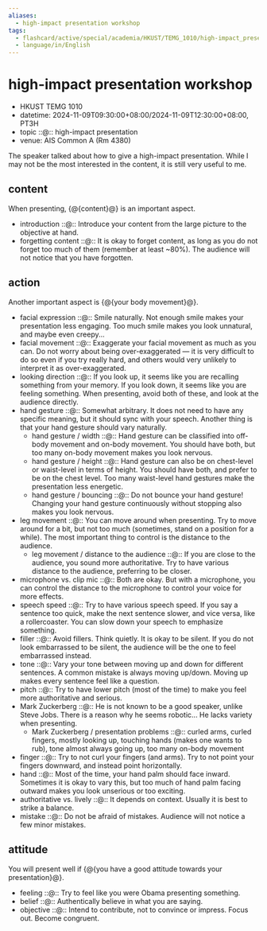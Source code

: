 ```yaml
---
aliases:
  - high-impact presentation workshop
tags:
  - flashcard/active/special/academia/HKUST/TEMG_1010/high-impact_presentation_workshop
  - language/in/English
---
```


# high-impact presentation workshop

- HKUST TEMG 1010
- datetime: 2024-11-09T09:30:00+08:00/2024-11-09T12:30:00+08:00, PT3H
- topic ::@:: high-impact presentation <!--SR:!2025-11-02,268,330!2025-11-27,287,330-->
- venue: AIS Common A (Rm 4380)

The speaker talked about how to give a high-impact presentation. While I may not be the most interested in the content, it is still very useful to me.

## content

When presenting, {@{content}@} is an important aspect. <!--SR:!2025-11-27,287,330-->

- introduction ::@:: Introduce your content from the large picture to the objective at hand. <!--SR:!2025-11-28,288,330!2025-10-31,266,330-->
- forgetting content ::@:: It is okay to forget content, as long as you do not forget too much of them (remember at least ~80%). The audience will not notice that you have forgotten. <!--SR:!2025-11-29,290,330!2025-10-23,260,330-->

## action

Another important aspect is {@{your body movement}@}. <!--SR:!2025-11-28,289,330-->

- facial expression ::@:: Smile naturally. Not enough smile makes your presentation less engaging. Too much smile makes you look unnatural, and maybe even creepy... <!--SR:!2026-04-18,402,368!2026-04-13,397,368-->
- facial movement ::@:: Exaggerate your facial movement as much as you can. Do not worry about being over-exaggerated — it is very difficult to do so even if you try really hard, and others would very unlikely to interpret it as over-exaggerated. <!--SR:!2025-10-21,256,348!2025-12-27,290,348-->
- looking direction ::@:: If you look up, it seems like you are recalling something from your memory. If you look down, it seems like you are feeling something. When presenting, avoid both of these, and look at the audience directly. <!--SR:!2025-12-03,293,330!2025-12-02,292,330-->
- hand gesture ::@:: Somewhat arbitrary. It does not need to have any specific meaning, but it should sync with your speech. Another thing is that your hand gesture should vary naturally. <!--SR:!2025-12-02,292,330!2025-11-30,290,330-->
  - hand gesture / width ::@:: Hand gesture can be classified into off-body movement and on-body movement. You should have both, but too many on-body movement makes you look nervous. <!--SR:!2028-03-04,905,330!2028-02-18,892,330-->
  - hand gesture / height ::@:: Hand gesture can also be on chest-level or waist-level in terms of height. You should have both, and prefer to be on the chest level. Too many waist-level hand gestures make the presentation less energetic. <!--SR:!2025-11-05,270,330!2025-12-04,294,330-->
  - hand gesture / bouncing ::@:: Do not bounce your hand gesture! Changing your hand gesture continuously without stopping also makes you look nervous. <!--SR:!2028-02-24,897,330!2025-11-28,288,330-->
- leg movement ::@:: You can move around when presenting. Try to move around for a bit, but not too much (sometimes, stand on a position for a while). The most important thing to control is the distance to the audience. <!--SR:!2025-11-27,287,330!2028-02-17,891,330-->
  - leg movement / distance to the audience ::@:: If you are close to the audience, you sound more authoritative. Try to have various distance to the audience, preferring to be closer. <!--SR:!2028-03-06,906,330!2025-10-20,258,330-->
- microphone vs. clip mic ::@:: Both are okay. But with a microphone, you can control the distance to the microphone to control your voice for more effects. <!--SR:!2025-12-03,293,330!2025-12-01,291,330-->
- speech speed ::@:: Try to have various speech speed. If you say a sentence too quick, make the next sentence slower, and vice versa, like a rollercoaster. You can slow down your speech to emphasize something. <!--SR:!2025-11-27,288,330!2025-10-22,259,330-->
- filler ::@:: Avoid fillers. Think quietly. It is okay to be silent. If you do not look embarrassed to be silent, the audience will be the one to feel embarrassed instead. <!--SR:!2025-11-29,290,330!2028-02-02,880,330-->
- tone ::@:: Vary your tone between moving up and down for different sentences. A common mistake is always moving up/down. Moving up makes every sentence feel like a question. <!--SR:!2025-11-30,290,330!2025-11-28,288,330-->
- pitch ::@:: Try to have lower pitch (most of the time) to make you feel more authoritative and serious. <!--SR:!2025-12-01,291,330!2025-11-28,289,330-->
- Mark Zuckerberg ::@:: He is not known to be a good speaker, unlike Steve Jobs. There is a reason why he seems robotic... He lacks variety when presenting. <!--SR:!2025-11-29,289,330!2025-11-30,290,330-->
  - Mark Zuckerberg / presentation problems ::@:: curled arms, curled fingers, mostly looking up, touching hands (makes one wants to rub), tone almost always going up, too many on-body movement <!--SR:!2026-11-04,521,310!2026-09-11,473,310-->
- finger ::@:: Try to not curl your fingers (and arms). Try to not point your fingers downward, and instead point horizontally. <!--SR:!2025-11-01,268,330!2025-11-29,289,330-->
- hand ::@:: Most of the time, your hand palm should face inward. Sometimes it is okay to vary this, but too much of hand palm facing outward makes you look unserious or too exciting. <!--SR:!2026-11-17,531,310!2025-10-16,255,330-->
- authoritative vs. lively ::@:: It depends on context. Usually it is best to strike a balance. <!--SR:!2025-12-04,294,330!2027-09-02,772,330-->
- mistake ::@:: Do not be afraid of mistakes. Audience will not notice a few minor mistakes. <!--SR:!2025-12-04,294,330!2025-12-01,291,330-->

## attitude

You will present well if {@{you have a good attitude towards your presentation}@}. <!--SR:!2025-10-10,250,330-->

- feeling ::@:: Try to feel like you were Obama presenting something. <!--SR:!2025-11-04,269,330!2028-08-16,1061,350-->
- belief ::@:: Authentically believe in what you are saying. <!--SR:!2025-12-03,293,330!2027-08-05,741,330-->
- objective ::@:: Intend to contribute, not to convince or impress. Focus out. Become congruent. <!--SR:!2025-11-29,289,330!2025-12-02,292,330-->
